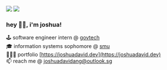 [<img src="https://img.shields.io/badge/LinkedIn-0077B5?style=for-the-badge&logo=linkedin&logoColor=white" />](https://www.linkedin.com/in/joshuadavidang/)
[<img src="https://img.shields.io/badge/-LeetCode-FFA116?style=for-the-badge&logo=LeetCode&logoColor=black" />](https://leetcode.com/joshdavidang/)
<br />

### hey 👋🏻, i'm joshua!

🕹️ software engineer intern @ [govtech](https://www.tech.gov.sg)  
🎓 information systems sophomore @ [smu](https://computing.smu.edu.sg)    
👨🏻‍💻 portfolio [https://joshuadavid.dev](https://joshuadavid.dev)  
📫 reach me @ joshuadavidang@outlook.sg
